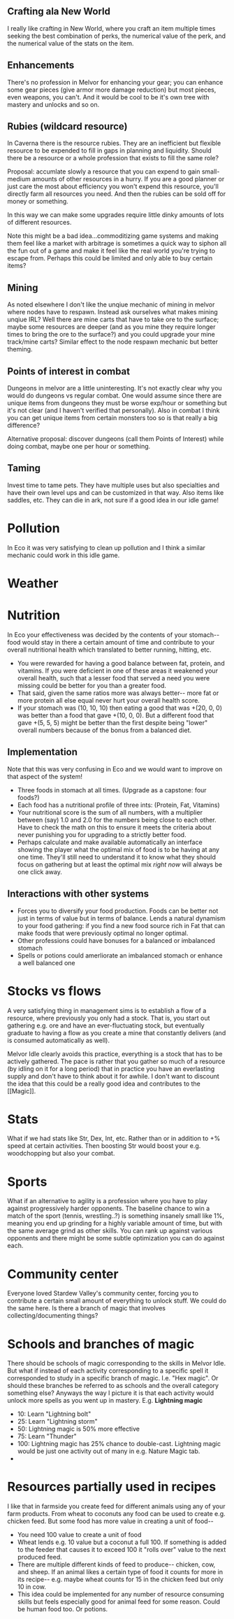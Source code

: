## Crafting ala New World
I really like crafting in New World, where you craft an item multiple times seeking the best combination of perks, the numerical value of the perk, and the numerical value of the stats on the item. 

## Enhancements
There's no profession in Melvor for enhancing your gear; you can enhance some gear pieces (give armor more damage reduction) but most pieces, even weapons, you can't. And it would be cool to be it's own tree with mastery and unlocks and so on.

## Rubies (wildcard resource)
In Caverna there is the resource rubies. They are an inefficient but flexible resource to be expended to fill in gaps in planning and liquidity. Should there be a resource or a whole profession that exists to fill the same role?

Proposal: accumlate slowly a resource that you can expend to gain small-medium amounts of other resources in a hurry. If you are a good planner or just care the most about efficiency you won't expend this resource, you'll directly farm all resources you need. And then the rubies can be sold off for money or something.

In this way we can make some upgrades require little dinky amounts of lots of different resources.

Note this might be a bad idea...commoditizing game systems and making them feel like a market with arbitrage is sometimes a quick way to siphon all the fun out of a game and make it feel like the real world you're trying to escape from. Perhaps this could be limited and only able to buy certain items?

## Mining
As noted elsewhere I don't like the unqiue mechanic of mining in melvor where nodes have to respawn. Instead ask ourselves what makes mining unqiue IRL? Well there are mine carts that have to take ore to the surface; maybe some resources are deeper (and as you mine they require longer times to bring the ore to the surface?) and you could upgrade your mine track/mine carts? Similar effect to the node respawn mechanic but better theming.

## Points of interest in combat
Dungeons in melvor are a little uninteresting. It's not exactly clear why you would do dungeons vs regular combat. One would assume since there are unique items from dungeons they must be worse exp/hour or something but it's not clear (and I haven't verified that personally). Also in combat I think you can get unique items from certain monsters too so is that really a big difference?

Alternative proposal: discover dungeons (call them Points of Interest) while doing combat, maybe one per hour or something.

## Taming
Invest time to tame pets. They have multiple uses but also specialties and have their own level ups and can be customized in that way. Also items like saddles, etc. They can die in ark, not sure if a good idea in our idle game!

# Pollution
In Eco it was very satisfying to clean up pollution and I think a similar mechanic could work in this idle game.

# Weather
# Nutrition
In Eco your effectiveness was decided by the contents of your stomach-- food would stay in there a certain amount of time and contribute to your overall nutritional health which translated to better running, hitting, etc.

* You were rewarded for having a good balance between fat, protein, and vitamins. If you were deficient in one of these areas it weakened your overall health, such that a lesser food that served a need you were missing could be better for you than a greater food.
* That said, given the same ratios more was always better-- more fat or more protein all else equal never hurt your overall health score. 
* If your stomach was (10, 10, 10) then eating a good that was +(20, 0, 0) was better than a food that gave +(10, 0, 0). But a different food that gave +(5, 5, 5) might be better than the first despite being "lower" overall numbers because of the bonus from a balanced diet.

## Implementation
Note that this was very confusing in Eco and we would want to improve on that aspect of the system!

* Three foods in stomach at all times. (Upgrade as a capstone: four foods?)
* Each food has a nutritional profile of three ints: (Protein, Fat, Vitamins)
* Your nutritional score is the sum of all numbers, with a multiplier between (say) 1.0 and 2.0 for the numbers being close to each other. Have to check the math on this to ensure it meets the criteria about never punishing you for upgrading to a strictly better food.
* Perhaps calculate and make available automatically an interface showing the player what the optimal mix of food is to be having at any one time. They'll still need to understand it to know what they should focus on gathering but at least the optimal mix *right now* will always be one click away.

## Interactions with other systems
* Forces you to diversify your food production. Foods can be better not just in terms of value but in terms of balance. Lends a natural dynamism to your food gathering: if you find a new food source rich in Fat that can make foods that were previously optimal no longer optimal.
* Other professions could have bonuses for a balanced or imbalanced stomach
* Spells or potions could amerliorate an imbalanced stomach or enhance a well balanced one

# Stocks vs flows
A very satisfying thing in management sims is to establish a flow of a resource, where previously you only had a stock. That is, you start out gathering e.g. ore and have an ever-fluctuating stock, but eventually graduate to having a flow as you create a mine that constantly delivers (and is consumed automatically as well). 

Melvor Idle clearly avoids this practice, everything is a stock that has to be actively gathered. The pace is rather that you gather so much of a resource (by idling on it for a long period) that in practice you have an everlasting supply and don't have to think about it for awhile. I don't want to discount the idea that this could be a really good idea and contributes to the [[Magic]]. 

# Stats
What if we had stats like Str, Dex, Int, etc. Rather than or in addition to +% speed at certain activities. Then boosting Str would boost your e.g. woodchopping but also your combat.

# Sports
What if an alternative to agility is a profession where you have to play against progressively harder opponents. The baseline chance to win a match of the sport (tennis, wrestling..?) is something insanely small like 1%, meaning you end up grinding for a highly variable amount of time, but with the same average grind as other skills. You can rank up against various opponents and there might be some subtle optimization you can do against each.

# Community center
Everyone loved Stardew Valley's community center, forcing you to contribute a certain small amount of everything to unlock stuff. We could do the same here. Is there a branch of magic that involves collecting/documenting things?

# Schools and branches of magic
There should be schools of magic corresponding to the skills in Melvor Idle. But what if instead of each activity corresponding to a specific spell it corresponded to study in a specific branch of magic. I.e. "Hex magic". Or should these branches be referred to as schools and the overall category something else? Anyways the way I picture it is that each activity would unlock more spells as you went up in mastery. E.g.
**Lightning magic**
* 10: Learn "Lightning bolt"
* 25: Learn "Lightning storm"
* 50: Lightning magic is 50% more effective
* 75: Learn "Thunder"
* 100: Lightning magic has 25% chance to double-cast.
Lightning magic would be just one activity out of many in e.g. Nature Magic tab.
* 

# Resources partially used in recipes
I like that in farmside you create feed for different animals using any of your farm products. From wheat to coconuts any food can be used to create e.g. chicken feed. But some food has more value in creating a unit of food--
* You need 100 value to create a unit of food
* Wheat lends e.g. 10 value but a coconut a full 100. If something is added to the feeder that causes it to exceed 100 it "rolls over" value to the next produced feed.
* There are multiple different kinds of feed to produce-- chicken, cow, and sheep. If an animal likes a certain type of food it counts for more in its recipe-- e.g. maybe wheat counts for 15 in the chicken feed but only 10 in cow.
* This idea could be implemented for any number of resource consuming skills but feels especially good for animal feed for some reason. Could be human food too. Or potions.